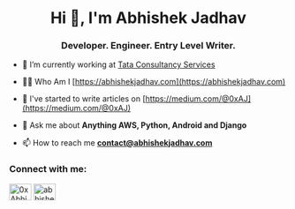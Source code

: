 <h1 align="center">Hi 👋, I'm Abhishek Jadhav</h1>
<h3 align="center">Developer. Engineer. Entry Level Writer.</h3>

- 🔭 I’m currently working at [Tata Consultancy Services](https://www.tcs.com/)

- 👨‍💻 Who Am I [https://abhishekjadhav.com](https://abhishekjadhav.com)

- 📝 I've started to write articles on [https://medium.com/@0xAJ](https://medium.com/@0xAJ)

- 💬 Ask me about **Anything AWS, Python, Android and Django**

- 📫 How to reach me **contact@abhishekjadhav.com**

<h3 align="left">Connect with me:</h3>
<p align="left">
<a href="https://twitter.com/0xAbhishekJ" target="blank"><img align="center" src="https://raw.githubusercontent.com/rahuldkjain/github-profile-readme-generator/master/src/images/icons/Social/twitter.svg" alt="0xAbhishekJ" height="30" width="40" /></a>
<a href="https://linkedin.com/in/0xaj" target="blank"><img align="center" src="https://raw.githubusercontent.com/rahuldkjain/github-profile-readme-generator/master/src/images/icons/Social/linked-in-alt.svg" alt="abhishekjadhav" height="30" width="40" /></a>
</p>
